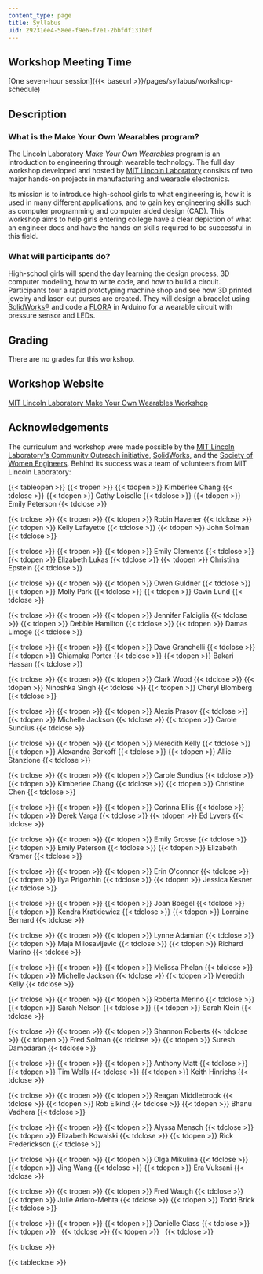 ```yaml
---
content_type: page
title: Syllabus
uid: 29231ee4-58ee-f9e6-f7e1-2bbfdf131b0f
---
```


Workshop Meeting Time
---------------------

[One seven-hour session]({{< baseurl >}}/pages/syllabus/workshop-schedule)

Description
-----------

### What is the Make Your Own Wearables program?

The Lincoln Laboratory _Make Your Own Wearables_ program is an introduction to engineering through wearable technology. The full day workshop developed and hosted by [MIT Lincoln Laboratory](https://www.ll.mit.edu/) consists of two major hands-on projects in manufacturing and wearable electronics.

Its mission is to introduce high-school girls to what engineering is, how it is used in many different applications, and to gain key engineering skills such as computer programming and computer aided design (CAD). This workshop aims to help girls entering college have a clear depiction of what an engineer does and have the hands-on skills required to be successful in this field.

### What will participants do?

High-school girls will spend the day learning the design process, 3D computer modeling, how to write code, and how to build a circuit. Participants tour a rapid prototyping machine shop and see how 3D printed jewelry and laser-cut purses are created. They will design a bracelet using [SolidWorks®](https://www.solidworks.com/sw/education/student-software-3d-mcad.htm) and code a [FLORA](https://www.adafruit.com/products/659) in Arduino for a wearable circuit with pressure sensor and LEDs.

Grading
-------

There are no grades for this workshop.

Workshop Website
----------------

[MIT Lincoln Laboratory Make Your Own Wearables Workshop](/resources/res-2-005-girls-who-build-make-your-own-wearables-workshop-spring-2015/)

Acknowledgements
----------------

The curriculum and workshop were made possible by the [MIT Lincoln Laboratory's Community Outreach initiative](http://www.ll.mit.edu/outreach/), [SolidWorks](http://www.solidworks.com/), and the [Society of Women Engineers](http://societyofwomenengineers.swe.org/). Behind its success was a team of volunteers from MIT Lincoln Laboratory:

{{< tableopen >}}
{{< tropen >}}
{{< tdopen >}}
Kimberlee Chang
{{< tdclose >}}
{{< tdopen >}}
Cathy Loiselle
{{< tdclose >}}
{{< tdopen >}}
Emily Peterson
{{< tdclose >}}

{{< trclose >}}
{{< tropen >}}
{{< tdopen >}}
Robin Havener
{{< tdclose >}}
{{< tdopen >}}
Kelly Lafayette
{{< tdclose >}}
{{< tdopen >}}
John Solman
{{< tdclose >}}

{{< trclose >}}
{{< tropen >}}
{{< tdopen >}}
Emily Clements
{{< tdclose >}}
{{< tdopen >}}
Elizabeth Lukas
{{< tdclose >}}
{{< tdopen >}}
Christina Epstein
{{< tdclose >}}

{{< trclose >}}
{{< tropen >}}
{{< tdopen >}}
Owen Guldner
{{< tdclose >}}
{{< tdopen >}}
Molly Park
{{< tdclose >}}
{{< tdopen >}}
Gavin Lund
{{< tdclose >}}

{{< trclose >}}
{{< tropen >}}
{{< tdopen >}}
Jennifer Falciglia
{{< tdclose >}}
{{< tdopen >}}
Debbie Hamilton
{{< tdclose >}}
{{< tdopen >}}
Damas Limoge
{{< tdclose >}}

{{< trclose >}}
{{< tropen >}}
{{< tdopen >}}
Dave Granchelli
{{< tdclose >}}
{{< tdopen >}}
Chiamaka Porter
{{< tdclose >}}
{{< tdopen >}}
Bakari Hassan
{{< tdclose >}}

{{< trclose >}}
{{< tropen >}}
{{< tdopen >}}
Clark Wood
{{< tdclose >}}
{{< tdopen >}}
Ninoshka Singh
{{< tdclose >}}
{{< tdopen >}}
Cheryl Blomberg
{{< tdclose >}}

{{< trclose >}}
{{< tropen >}}
{{< tdopen >}}
Alexis Prasov
{{< tdclose >}}
{{< tdopen >}}
Michelle Jackson
{{< tdclose >}}
{{< tdopen >}}
Carole Sundius
{{< tdclose >}}

{{< trclose >}}
{{< tropen >}}
{{< tdopen >}}
Meredith Kelly
{{< tdclose >}}
{{< tdopen >}}
Alexandra Berkoff
{{< tdclose >}}
{{< tdopen >}}
Allie Stanzione
{{< tdclose >}}

{{< trclose >}}
{{< tropen >}}
{{< tdopen >}}
Carole Sundius
{{< tdclose >}}
{{< tdopen >}}
Kimberlee Chang
{{< tdclose >}}
{{< tdopen >}}
Christine Chen
{{< tdclose >}}

{{< trclose >}}
{{< tropen >}}
{{< tdopen >}}
Corinna Ellis
{{< tdclose >}}
{{< tdopen >}}
Derek Varga
{{< tdclose >}}
{{< tdopen >}}
Ed Lyvers
{{< tdclose >}}

{{< trclose >}}
{{< tropen >}}
{{< tdopen >}}
Emily Grosse
{{< tdclose >}}
{{< tdopen >}}
Emily Peterson
{{< tdclose >}}
{{< tdopen >}}
Elizabeth Kramer
{{< tdclose >}}

{{< trclose >}}
{{< tropen >}}
{{< tdopen >}}
Erin O'connor
{{< tdclose >}}
{{< tdopen >}}
Ilya Prigozhin
{{< tdclose >}}
{{< tdopen >}}
Jessica Kesner
{{< tdclose >}}

{{< trclose >}}
{{< tropen >}}
{{< tdopen >}}
Joan Boegel
{{< tdclose >}}
{{< tdopen >}}
Kendra Kratkiewicz
{{< tdclose >}}
{{< tdopen >}}
Lorraine Bernard
{{< tdclose >}}

{{< trclose >}}
{{< tropen >}}
{{< tdopen >}}
Lynne Adamian
{{< tdclose >}}
{{< tdopen >}}
Maja Milosavljevic
{{< tdclose >}}
{{< tdopen >}}
Richard Marino
{{< tdclose >}}

{{< trclose >}}
{{< tropen >}}
{{< tdopen >}}
Melissa Phelan
{{< tdclose >}}
{{< tdopen >}}
Michelle Jackson
{{< tdclose >}}
{{< tdopen >}}
Meredith Kelly
{{< tdclose >}}

{{< trclose >}}
{{< tropen >}}
{{< tdopen >}}
Roberta Merino
{{< tdclose >}}
{{< tdopen >}}
Sarah Nelson
{{< tdclose >}}
{{< tdopen >}}
Sarah Klein
{{< tdclose >}}

{{< trclose >}}
{{< tropen >}}
{{< tdopen >}}
Shannon Roberts
{{< tdclose >}}
{{< tdopen >}}
Fred Solman
{{< tdclose >}}
{{< tdopen >}}
Suresh Damodaran
{{< tdclose >}}

{{< trclose >}}
{{< tropen >}}
{{< tdopen >}}
Anthony Matt
{{< tdclose >}}
{{< tdopen >}}
Tim Wells
{{< tdclose >}}
{{< tdopen >}}
Keith Hinrichs
{{< tdclose >}}

{{< trclose >}}
{{< tropen >}}
{{< tdopen >}}
Reagan Middlebrook
{{< tdclose >}}
{{< tdopen >}}
Rob Elkind
{{< tdclose >}}
{{< tdopen >}}
Bhanu Vadhera
{{< tdclose >}}

{{< trclose >}}
{{< tropen >}}
{{< tdopen >}}
Alyssa Mensch
{{< tdclose >}}
{{< tdopen >}}
Elizabeth Kowalski
{{< tdclose >}}
{{< tdopen >}}
Rick Frederickson
{{< tdclose >}}

{{< trclose >}}
{{< tropen >}}
{{< tdopen >}}
Olga Mikulina
{{< tdclose >}}
{{< tdopen >}}
Jing Wang
{{< tdclose >}}
{{< tdopen >}}
Era Vuksani
{{< tdclose >}}

{{< trclose >}}
{{< tropen >}}
{{< tdopen >}}
Fred Waugh
{{< tdclose >}}
{{< tdopen >}}
Julie Arloro-Mehta
{{< tdclose >}}
{{< tdopen >}}
Todd Brick
{{< tdclose >}}

{{< trclose >}}
{{< tropen >}}
{{< tdopen >}}
Danielle Class
{{< tdclose >}}
{{< tdopen >}}
 
{{< tdclose >}}
{{< tdopen >}}
 
{{< tdclose >}}

{{< trclose >}}

{{< tableclose >}}